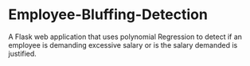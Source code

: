 # Employee-Bluffing-Detection
A Flask web application that uses polynomial Regression to detect if an employee is demanding excessive salary or is the salary demanded is justified.
